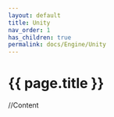 ```yaml
---
layout: default
title: Unity
nav_order: 1
has_children: true
permalink: docs/Engine/Unity
---
```


{{ page.title }}
======================

//Content